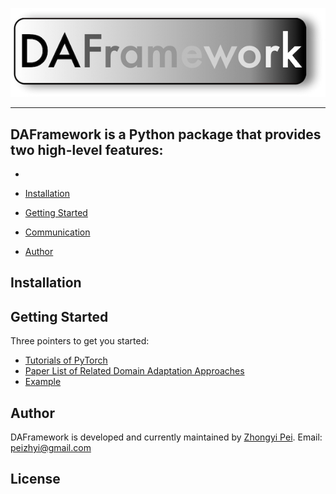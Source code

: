 ![DAFramework Logo](https://github.com/OswinGuai/DAFramework/blob/master/logo.jpg)

--------------------------------------------------------------------------------

DAFramework is a Python package that provides two high-level features:
- 
- 

- [Installation](#installation)
- [Getting Started](#getting-started)
- [Communication](#communication)
- [Author](#Author)

## Installation


## Getting Started

Three pointers to get you started:
- [Tutorials of PyTorch](https://pytorch.org/tutorials/)
- [Paper List of Related Domain Adaptation Approaches]()
- [Example]()


## Author


DAFramework is developed and currently maintained by [Zhongyi Pei](https://github.com/OswinGuai/).
Email: peizhyi@gmail.com


## License
